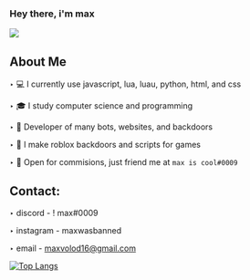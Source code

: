 ### Hey there, i'm max



<img src="https://discord.c99.nl/widget/theme-2/676051070308450344.png"/>

   
## About Me

‣ 💻 I currently use javascript, lua, luau, python, html, and css

‣ 🎓 I study computer science and programming

‣ 🤖 Developer of many bots, websites, and backdoors

‣ 🔧 I make roblox backdoors and scripts for games

‣ 💸 Open for commisions, just friend me at `max is cool#0009`



## Contact:

‣ discord - ! max#0009

‣ instagram - maxwasbanned

‣ email - maxvolod16@gmail.com


[![Top Langs](https://github-readme-stats.vercel.app/api/top-langs/?username=maxhithere&layout=compact&text_color=daf7dc&bg_color=151515)](https://github.com/maxhithere/github-readme-stats)
